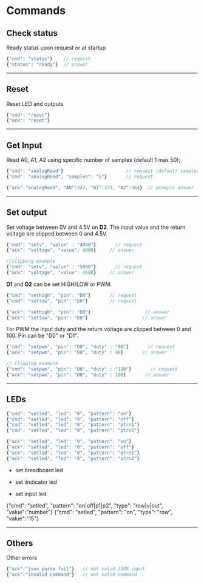 # Commands

## Check status

Ready status upon request or at startup
```js
{"cmd": "status"}    // request
{"status": "ready"}  // answer
```

---
## Reset

Reset LED and outputs
```js
{"cmd": "reset"}
{"ack": "reset"}
```

---
## Get Input

Read A0, A1, A2 using specific number of samples (default 1 max 50);

```js
{"cmd": "analogRead"}                       // request (default samples = 1)
{"cmd": "analogRead", "samples": "5"}       // request

{"ack":"analogRead", "A0":343, "A1":371, "A2":364}  // example answer
```

---
## Set output

Set voltage between 0V and 4.5V on **D2**. The input value and the return voltage are clipped between 0 and 4.5V.
```js
{"cmd": "setv", "value" : "4000"}       // request
{"ack": "voltage", "value": 4000}     // answer

//clipping example
{"cmd": "setv", "value" : "5000"}       // request
{"ack": "voltage", "value": 4500}     // answer
```

**D1** and **D2** can be set HIGH/LOW or PWM.

```js
{"cmd": "sethigh", "pin": "D0"}       // request
{"cmd": "setlow", "pin": "D0"}        // request

{"ack": "sethigh", "pin": "D0"}                    // answer
{"ack": "setlow", "pin": "D0"}                    // answer
```

For PWM the input duty and the return voltage are clipped between 0 and 100. Pin can be "D0" or "D1".
```js
{"cmd": "setpwm", "pin": "D0", "duty" : "90"}       // request
{"ack": "setpwm", "pin": "D0", "duty" : 90}       // answer

// clipping example
{"cmd": "setpwm", "pin": "D0", "duty" : "120"}       // request
{"ack": "setpwm", "pin": "D0", "duty" : 100}       // answer
```

---
## LEDs


```js
{"cmd": "setled", "led": "0", "pattern": "on"} 
{"cmd": "setled", "led": "0", "pattern": "off"} 
{"cmd": "setled", "led": "0", "pattern": "ptrn1"} 
{"cmd": "setled", "led": "0", "pattern": "ptrn2"} 

{"ack": "setled", "led": "0", "pattern": "on"} 
{"ack": "setled", "led": "0", "pattern": "off"} 
{"ack": "setled", "led": "0", "pattern": "ptrn1"} 
{"ack": "setled", "led": "0", "pattern": "ptrn2"} 

```

- set breadboard led

- set iindicator led
- set input led

{"cmd": "setled", "pattern": "on|off|p1|p2", "type": "row|v|out", "value":"number"} 
{"cmd": "setled", "pattern": "on", "type": "row", "value":"15"} 


---
## Others

Other errors
```js
{"ack":"json parse fail"}   // not valid JSON input
{"ack":"invalid command"}   // not valid command
```

